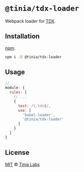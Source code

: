 # `@tinia/tdx-loader`

Webpack loader for [TDX][].

## Installation

[npm][]:

```sh
npm i -D @tinia/tdx-loader
```

## Usage

```js
// ...
module: {
  rules: [
    // ...
    {
      test: /\.tdx$/,
      use: [
        'babel-loader',
        '@tinia/tdx-loader'
      ]
    }
  ]
}
```

## License

[MIT][] © [Tinia Labs][] 

<!-- Definitions -->

[mit]: license

[Tinia Labs]: https://tinia.org

[tdx]: https://github.com/tinialabs/tdx

[npm]: https://docs.npmjs.com/cli/install
